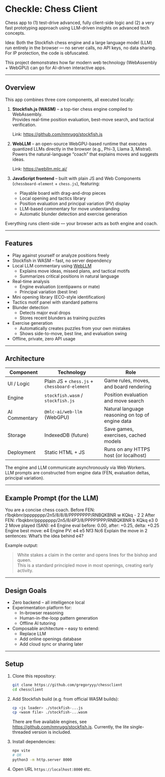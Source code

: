 # Checkle: Chess Client

Chess app to (1) test-drive advanced, fully client-side logic and (2) a very fast prototyping approach using LLM-driven insights on advanced tech concepts.

Idea: Both the Stockfish chess engine and a large language model (LLM) run entirely in the browser — no server calls, no API keys, no data sharing. For IP protection, the code is obfuscated.

This project demonstrates how far modern web technology (WebAssembly + WebGPU) can go for AI-driven interactive apps.

---

## Overview

This app combines three core components, all executed locally:

1. **Stockfish.js (WASM)** – a top-tier chess engine compiled to WebAssembly.  
   Provides real-time position evaluation, best-move search, and tactical verification.

   Link: https://github.com/nmrugg/stockfish.js

2. **WebLLM** – an open-source WebGPU-based runtime that executes quantized LLMs directly in the browser (e.g., Phi-3, Llama 3, Mistral).  
   Powers the natural-language “coach” that explains moves and suggests ideas.

   Link: https://webllm.mlc.ai/

3. **JavaScript frontend** – built with plain JS and Web Components (`chessboard-element` + `chess.js`), featuring:  
   - Playable board with drag-and-drop pieces  
   - Local opening and tactics library  
   - Position evaluation and principal variation (PV) display  
   - LLM-based commentary for move understanding  
   - Automatic blunder detection and exercise generation  

Everything runs client-side — your browser acts as both engine and coach.

---

## Features

- Play against yourself or analyze positions freely  
- Stockfish in WASM – fast, no server dependency  
- Local LLM commentary using [WebLLM](https://webllm.mlc.ai)  
  - Explains move ideas, missed plans, and tactical motifs  
  - Summarizes critical positions in natural language  
- Real-time analysis  
  - Engine evaluation (centipawns or mate)
  - Principal variation (best line)
- Mini opening library (ECO-style identification)
- Tactics motif panel with standard patterns
- Blunder detection  
  - Detects major eval drops  
  - Stores recent blunders as training puzzles
- Exercise generation  
  - Automatically creates puzzles from your own mistakes  
  - Shows side-to-move, best line, and evaluation swing
- Offline, private, zero API usage

---

## Architecture

| Component | Technology | Role |
|------------|-------------|------|
| UI / Logic | Plain JS + `chess.js` + `chessboard-element` | Game rules, moves, and board rendering |
| Engine | `stockfish.wasm` / `stockfish.js` | Position evaluation and move search |
| AI Commentary | `@mlc-ai/web-llm` (WebGPU) | Natural language reasoning on top of engine data |
| Storage | IndexedDB (future) | Save games, exercises, cached models |
| Deployment | Static HTML + JS | Runs on any HTTPS host (or localhost) |

The engine and LLM communicate asynchronously via Web Workers.  
LLM prompts are constructed from engine data (FEN, evaluation deltas, principal variation).

---

## Example Prompt (for the LLM)

You are a concise chess coach.
Before FEN: r1bqkbnr/pppppppp/2n5/8/8/8/PPPPPPPP/RNBQKBNR w KQkq - 2 2
After FEN: r1bqkbnr/pppppppp/2n5/8/4P3/8/PPPP1PPP/RNBQKBNR b KQkq e3 0 2
Move played (SAN): e4
Engine eval before: 0.00, after: +0.25, delta: +0.25
Engine best move: e4
Engine PV: e4 e5 Nf3 Nc6
Explain the move in 2 sentences: What’s the idea behind e4?


Example output:

> White stakes a claim in the center and opens lines for the bishop and queen.  
> This is a standard principled move in most openings, creating early activity.

---

## Design Goals

- Zero backend – all intelligence local  
- Experimentation platform for:
  - In-browser reasoning
  - Human-in-the-loop pattern generation
  - Offline AI tutoring
- Composable architecture – easy to extend:
  - Replace LLM
  - Add online openings database
  - Add cloud sync or sharing later

---

## Setup

1. Clone this repository:
   ```bash
   git clone https://github.com/gregoryyy/chessclient
   cd chessclient
   ```

2. Add Stockfish build (e.g. from official WASM builds):
   ```bash
   cp <js loader> ./stockfish-...js
   cp <wasm file> ./stockfish-...wasm
   ```
   There are five available engines, see https://github.com/nmrugg/stockfish.js. Currently, the lite single-threaded version is included.

3. Install dependencies:
   ```bash
   npx vite
   # OR
   python3 -m http.server 8000
   ```

4. Open URL ```https://localhost:8000``` etc.


